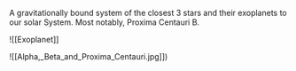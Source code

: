 A gravitationally bound system of the closest 3 stars and their exoplanets to our solar System. Most notably, Proxima Centauri B.

![[Exoplanet]]

![[Alpha,_Beta_and_Proxima_Centauri.jpg]])

